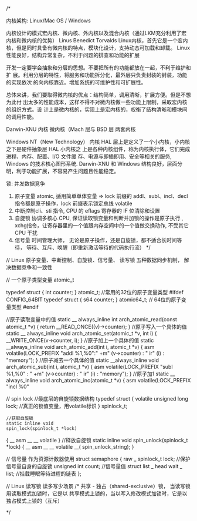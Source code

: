 
/*

内核架构: Linux/Mac OS / Windows

内核设计的模式宏内核、微内核、外内核以及混合内核（通过LKM充分利用了宏内核和微内核的优势）
Linus Benedict Torvalds 
Linux内核，首先它是一个宏内核，但是同时具备有微内核的特点，模块化设计，支持动态可加载和卸载。
Linux 性能良好，结构异常复杂，不利于问题的排查和功能的扩展

开发一定要学会抽象和分层的思想。不要把所有的功能都放在一起，不利于维护和扩
展。利用分层的特性，将服务和功能拆分化，最外层只负责封装的封装，功能的实现依次
的向内核靠近。增加系统的可维护性和可扩展性。

总体来讲，我们要取得微内核的优点：结构简单，调用清晰，扩展方便。但是不想为此付
出太多的性能成本，这样不得不对微内核做一些功能上限制，采取宏内核的组织方式。设
计上是微内核的，实现上是宏内核的，权衡了结构清晰和模块间的调用性能。


Darwin-XNU 内核
微内核（Mach 层与 BSD 层 两套内核


Windows NT（New Technology） 内核
HAL 层上是定义了一个小内核，小内核之下是硬件抽象层 HAL
小内核之
上是各种内核组件，称为内核执行体，它们完成进程、内存、配置、I/O 文件缓
存、电源与即插即用、安全等相关的服务,  Windows 的技术核心图形系统.
Darwin-XNU 和 Windows 结构良好，层面分明，利于功能扩展，不容易产生问题且性能稳定。


锁:  并发数据竞争
1. 原子变量 atomic, 适用简单单体变量  => lock 前缀的 addl、subl、incl、decl 指令都是原子操作，lock 前缀表示锁定总线  volatile
2. 中断控制cli、sti 指令, CPU 的 eflags 寄存器的 IF 位清除和设置
3. 自旋锁 协调多核心 CPU, 保证读取锁变量和判断并加锁的操作是原子执行 , xchg指令，让寄存器里的一个值跟内存空间中的一个值做交换动作, 不受其它 CPU 干扰
4. 信号量 时间管理大师， 无论是原子操作，还是自旋锁，都不适合长时间等待， 等待、互斥、唤醒（即重新激活等待的代码执行流）
*/


// Linux 原子变量、中断控制、自旋锁、信号量、 读写锁  五种数据同步机制， 解决数据竞争和一致性

// 一个原子类型变量 atomic_t

typedef struct
{
    int counter;
} atomic_t; //常用的32位的原子变量类型
#ifdef CONFIG_64BIT
typedef struct
{
    s64 counter;
} atomic64_t; // 64位的原子变量类型
#endif

//原子读取变量中的值
static __ always_inline int arch_atomic_read(const atomic_t *v)
{
    return __READ_ONCE((v)->counter);
}
//原子写入一个具体的值
static __
    always_inline void
    arch_atomic_set(atomic_t *v, int i)
{
    __WRITE_ONCE(v->counter, i);
}
//原子加上一个具体的值
static __always_inline void arch_atomic_add(int i, atomic_t *v)
{
    asm volatile(LOCK_PREFIX "addl %1,%0":" +m" (v->counter)
    :
    "
    ir" (i) : "memory");
}
//原子减去一个具体的值
static __always_inline void arch_atomic_sub(int i, atomic_t *v)
{
    asm volatile(LOCK_PREFIX "subl %1,%0"
    :
    "
    +m" (v->counter)
    :
    "
    ir" (i) : "memory");
}
//原子加1
static __
    always_inline void
    arch_atomic_inc(atomic_t *v)
{
asm volatile(LOCK_PREFIX "incl %0"


// spin lock
//最底层的自旋锁数据结构
typedef struct
{
    volatile unsigned long lock; //真正的锁值变量，用volatile标识
} spinlock_t;

    //获取自旋锁
    static inline void
    spin_lock(spinlock_t *lock)
{
    __ asm __ __ volatile
}
//释放自旋锁
static inline void spin_unlock(spinlock_t *lock)
{
    __ asm __ __ volatile __(
        spin_unlock_string);
}



// 信号量 作为资源计数器使用
struct semaphore
{
    raw
        _
            spinlock_t lock; //保护信号量自身的自旋锁
    unsigned int count;      //信号量值
    struct list
        _
            head wait
                _
                    list; //挂载睡眠等待进程的链表
};



// Linux 读写锁  读多写少场景
/* 共享 - 独占（shared-exclusive）锁， 当读写锁用读取模式加锁时，它是以
共享模式上锁的，当以写入修改模式加锁时，它是以独占模式上锁的（互斥）


*/
